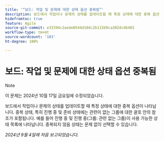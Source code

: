 ```yaml
---
title: '“보드: 작업 및 문제에 대한 상태 옵션 중복됨”'
description: 보드에서 작업이나 문제의 상태를 업데이트할 때 특정 상태에 대한 중복 옵션이 나타납니다.
hidefromtoc: true
feature: Agile
source-git-commit: e33394c2aede0544d104c2b115b9ca302dcdb465
workflow-type: tm+mt
source-wordcount: '103'
ht-degree: 100%

---
```


# 보드: 작업 및 문제에 대한 상태 옵션 중복됨


>[!NOTE]
>
>이 문제는 2024년 10월 17일 금요일에 수정되었습니다.


보드에서 작업이나 문제의 상태를 업데이트할 때 특정 상태에 대한 중복 옵션이 나타납니다. 중복 상태, 특히 진행 중 및 준비 상태에는 관련이 없는 그룹에 대한 괄호 안의 참조가 포함됩니다. 예를 들어 진행 중 및 진행 중(그룹: 관련 없는 그룹)이 사용 가능한 상태 목록에 나타납니다. 중복되지 않음 상태는 문제 없이 선택할 수 있습니다.

_2024년 9월 4일에 처음 보고되었습니다._
